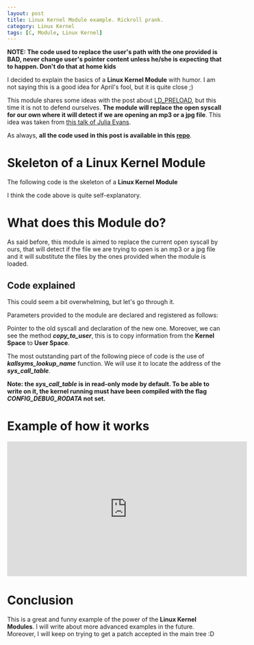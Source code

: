 ```yaml
---
layout: post
title: Linux Kernel Module example. Rickroll prank.
category: Linux Kernel
tags: [C, Module, Linux Kernel]
---
```


**NOTE: The code used to replace the user's path with the one provided is BAD, never change user's pointer content unless he/she is expecting that to happen. Don't do that at home kids**

I decided to explain the basics of a **Linux Kernel Module** with humor. I am not saying this is a good idea for April's fool, but it is quite close ;)

This module shares some ideas with the post about [LD_PRELOAD](http://maitesin.github.io//LD_PRELOAD_as_defense/), but this time it is not to defend ourselves. **The module will replace the open syscall for our own where it will detect if we are opening an mp3 or a jpg file**. This idea was taken from [this talk of Julia Evans](https://www.youtube.com/watch?v=0IQlpFWTFbM).

As always, **all the code used in this post is available in this [repo](https://github.com/maitesin/blog/tree/master/rickroll_module_2016_03_19)**.

# Skeleton of a Linux Kernel Module
The following code is the skeleton of a **Linux Kernel Module**
<script src="https://gist.github.com/maitesin/6bfc964fa1fe1e816494.js"></script>

I think the code above is quite self-explanatory.

# What does this Module do?
As said before, this module is aimed to replace the current open syscall by ours, that will detect if the file we are trying to open is an mp3 or a jpg file and it will substitute the files by the ones provided when the module is loaded.

## Code explained
This could seem a bit overwhelming, but let's go through it.
<script src="https://gist.github.com/maitesin/461b74a13f1d1ca34cf6.js"></script>

Parameters provided to the module are declared and registered as follows:
<script src="https://gist.github.com/maitesin/481eba1e505c92e27895.js"></script>

Pointer to the old syscall and declaration of the new one. Moreover, we can see the method ***copy_to_user***, this is to copy information from the **Kernel Space** to **User Space**.
<script src="https://gist.github.com/maitesin/a175d0f01e22d4606960.js"></script>

The most outstanding part of the following piece of code is the use of ***kallsyms_lookup_name*** function. We will use it to locate the address of the ***sys_call_table***.
<script src="https://gist.github.com/maitesin/7e857ba5bdb3f8e900d3.js"></script>

**Note: the *sys_call_table* is in read-only mode by default. To be able to write on it, the kernel running must have been compiled with the flag *CONFIG_DEBUG_RODATA* not set.**

# Example of how it works
<iframe width="560" height="315" src="https://www.youtube.com/embed/efEZZZf_nTc" frameborder="0" allowfullscreen></iframe>

# Conclusion
This is a great and funny example of the power of the **Linux Kernel Modules**. I will write about more advanced examples in the future. Moreover, I will keep on trying to get a patch accepted in the main tree :D
